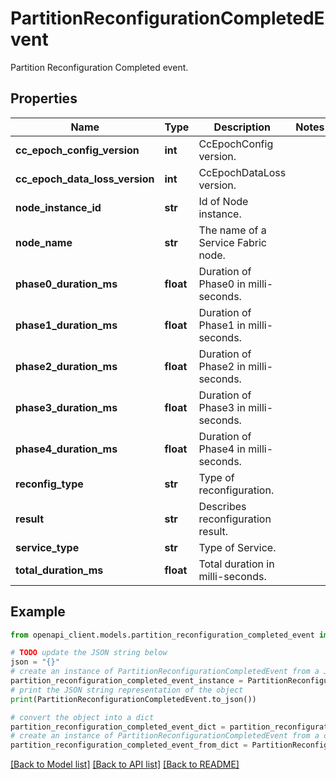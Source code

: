 # PartitionReconfigurationCompletedEvent

Partition Reconfiguration Completed event.

## Properties

Name | Type | Description | Notes
------------ | ------------- | ------------- | -------------
**cc_epoch_config_version** | **int** | CcEpochConfig version. | 
**cc_epoch_data_loss_version** | **int** | CcEpochDataLoss version. | 
**node_instance_id** | **str** | Id of Node instance. | 
**node_name** | **str** | The name of a Service Fabric node. | 
**phase0_duration_ms** | **float** | Duration of Phase0 in milli-seconds. | 
**phase1_duration_ms** | **float** | Duration of Phase1 in milli-seconds. | 
**phase2_duration_ms** | **float** | Duration of Phase2 in milli-seconds. | 
**phase3_duration_ms** | **float** | Duration of Phase3 in milli-seconds. | 
**phase4_duration_ms** | **float** | Duration of Phase4 in milli-seconds. | 
**reconfig_type** | **str** | Type of reconfiguration. | 
**result** | **str** | Describes reconfiguration result. | 
**service_type** | **str** | Type of Service. | 
**total_duration_ms** | **float** | Total duration in milli-seconds. | 

## Example

```python
from openapi_client.models.partition_reconfiguration_completed_event import PartitionReconfigurationCompletedEvent

# TODO update the JSON string below
json = "{}"
# create an instance of PartitionReconfigurationCompletedEvent from a JSON string
partition_reconfiguration_completed_event_instance = PartitionReconfigurationCompletedEvent.from_json(json)
# print the JSON string representation of the object
print(PartitionReconfigurationCompletedEvent.to_json())

# convert the object into a dict
partition_reconfiguration_completed_event_dict = partition_reconfiguration_completed_event_instance.to_dict()
# create an instance of PartitionReconfigurationCompletedEvent from a dict
partition_reconfiguration_completed_event_from_dict = PartitionReconfigurationCompletedEvent.from_dict(partition_reconfiguration_completed_event_dict)
```
[[Back to Model list]](../README.md#documentation-for-models) [[Back to API list]](../README.md#documentation-for-api-endpoints) [[Back to README]](../README.md)


